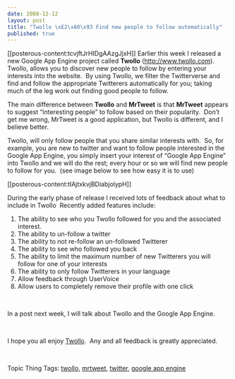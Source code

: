 ```yaml
--- 
date: 2008-12-12
layout: post
title: "Twollo \xE2\x80\x93 Find new people to follow automatically"
published: true
---
```

<p>[[posterous-content:tcvjftJrHIDgAAzgJjxH]] Earlier this week I released a new Google App Engine project called <strong>Twollo</strong> (<a href="http://www.twollo.com">http://www.twollo.com</a>).  Twollo, allows you to discover new people to follow by entering your interests into the website.  By using Twollo, we filter the Twitterverse and find and follow the appropriate Twitterers automatically for you; taking much of the leg work out finding good people to follow.</p> <p>The main difference between <strong>Twollo</strong> and <strong>MrTweet</strong> is that <strong>MrTweet</strong> appears to suggest “interesting people” to follow based on their popularity.  Don’t get me wrong, MrTweet is a good application, but Twollo is different, and I believe better.</p> <p>Twollo, will only follow people that you share similar interests with.  So, for example, you are new to twitter and want to follow people interested in the Google App Engine, you simply insert your interest of “Google App Engine” into Twollo and we will do the rest; every hour or so we will find new people to follow for you.  (see image below to see how easy it is to use)</p> <p>[[posterous-content:tIAjtxkvjBDiabjolypH]] </p> <p>During the early phase of release I received lots of feedback about what to include in Twollo  Recently added features include:</p> <ol> <li>The ability to see who you Twollo followed for you and the associated interest.  </li>
<li>The ability to un-follow a twitter  </li>
<li>The ability to not re-follow an un-followed Twitterer  </li>
<li>The ability to see who followed you back  </li>
<li>The ability to limit the maximum number of new Twitterers you will follow for one of your interests  </li>
<li>The ability to only follow Twitterers in your language  </li>
<li>Allow feedback through UserVoice  </li>
<li>Allow users to completely remove their profile with one click</li>
</ol> <p> </p> <p>In a post next week, I will talk about Twollo and the Google App Engine.</p> <p> </p> <p>I hope you all enjoy <a href="http://www.twollo.com/">Twollo</a>.  Any and all feedback is greatly appreciated.</p> <p> </p> <div class="wlWriterEditableSmartContent" style="padding-right: 0px; display: inline; padding-left: 0px; float: none; padding-bottom: 0px; margin: 0px; padding-top: 0px;">Topic Thing Tags: <a href="http://www.thetopicthing.com/twollo" rel="tag">twollo</a>, <a href="http://www.thetopicthing.com/mrtweet" rel="tag">mrtweet</a>, <a href="http://www.thetopicthing.com/twitter" rel="tag">twitter</a>, <a href="http://www.thetopicthing.com/google+app+engine" rel="tag">google app engine</a>
</div>  <div class="blogger-post-footer"><img class="posterous_download_image" src="https://blogger.googleusercontent.com/tracker/8109338-2822972427714369142?l=www.kinlan.co.uk%2Findex.html" height="1" alt="" width="1" /></div>
